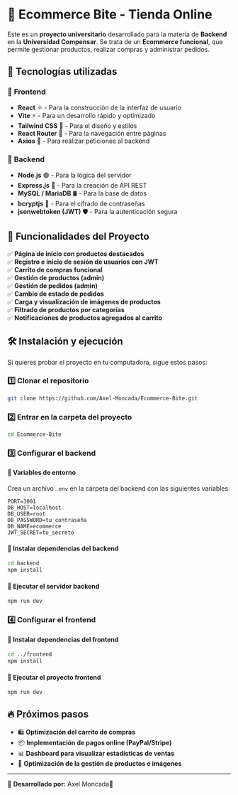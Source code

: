 # 🛒 Ecommerce **Bite** - Tienda Online

Este es un **proyecto universitario** desarrollado para la materia de **Backend** en la **Universidad Compensar**. Se trata de un **Ecommerce funcional**, que permite gestionar productos, realizar compras y administrar pedidos.

## 🚀 Tecnologías utilizadas

### 🔹 **Frontend**
- **React** ⚛️ - Para la construcción de la interfaz de usuario  
- **Vite** ⚡ - Para un desarrollo rápido y optimizado  
- **Tailwind CSS** 🎨 - Para el diseño y estilos  
- **React Router** 🔀 - Para la navegación entre páginas  
- **Axios** 🔄 - Para realizar peticiones al backend  

### 🔹 **Backend**
- **Node.js** 🟢 - Para la lógica del servidor  
- **Express.js** 🚀 - Para la creación de API REST  
- **MySQL / MariaDB** 🛢️ - Para la base de datos  
- **bcryptjs** 🔑 - Para el cifrado de contraseñas  
- **jsonwebtoken (JWT)** 🛡️ - Para la autenticación segura  

## 📌 Funcionalidades del Proyecto

✅ **Página de inicio con productos destacados**  
✅ **Registro e inicio de sesión de usuarios con JWT**  
✅ **Carrito de compras funcional**  
✅ **Gestión de productos (admin)**  
✅ **Gestión de pedidos (admin)**  
✅ **Cambio de estado de pedidos**  
✅ **Carga y visualización de imágenes de productos**  
✅ **Filtrado de productos por categorías**  
✅ **Notificaciones de productos agregados al carrito**  

## 🛠 Instalación y ejecución

Si quieres probar el proyecto en tu computadora, sigue estos pasos:

### **1️⃣ Clonar el repositorio**
```bash
git clone https://github.com/Axel-Moncada/Ecommerce-Bite.git
```

### **2️⃣ Entrar en la carpeta del proyecto**
```bash
cd Ecommerce-Bite
```

### **3️⃣ Configurar el backend**
#### 📌 Variables de entorno
Crea un archivo `.env` en la carpeta del backend con las siguientes variables:
```env
PORT=3001
DB_HOST=localhost
DB_USER=root
DB_PASSWORD=tu_contraseña
DB_NAME=ecommerce
JWT_SECRET=tu_secreto
```

#### 📌 Instalar dependencias del backend
```bash
cd backend
npm install
```

#### 📌 Ejecutar el servidor backend
```bash
npm run dev
```

### **4️⃣ Configurar el frontend**
#### 📌 Instalar dependencias del frontend
```bash
cd ../frontend
npm install
```

#### 📌 Ejecutar el proyecto frontend
```bash
npm run dev
```

## 🔥 Próximos pasos

- 🛍️ **Optimización del carrito de compras**  
- 📦 **Implementación de pagos online (PayPal/Stripe)**  
- 📊 **Dashboard para visualizar estadísticas de ventas**  
- 🔄 **Optimización de la gestión de productos e imágenes**  

---

📌 **Desarrollado por:** Axel Moncada🚀

